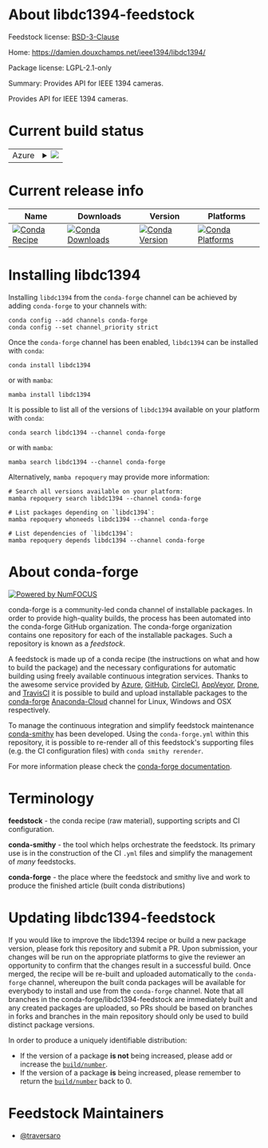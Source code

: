 About libdc1394-feedstock
=========================

Feedstock license: [BSD-3-Clause](https://github.com/conda-forge/libdc1394-feedstock/blob/main/LICENSE.txt)

Home: https://damien.douxchamps.net/ieee1394/libdc1394/

Package license: LGPL-2.1-only

Summary: Provides API for IEEE 1394 cameras.

Provides API for IEEE 1394 cameras.

Current build status
====================


<table>
    
  <tr>
    <td>Azure</td>
    <td>
      <details>
        <summary>
          <a href="https://dev.azure.com/conda-forge/feedstock-builds/_build/latest?definitionId=10905&branchName=main">
            <img src="https://dev.azure.com/conda-forge/feedstock-builds/_apis/build/status/libdc1394-feedstock?branchName=main">
          </a>
        </summary>
        <table>
          <thead><tr><th>Variant</th><th>Status</th></tr></thead>
          <tbody><tr>
              <td>linux_64</td>
              <td>
                <a href="https://dev.azure.com/conda-forge/feedstock-builds/_build/latest?definitionId=10905&branchName=main">
                  <img src="https://dev.azure.com/conda-forge/feedstock-builds/_apis/build/status/libdc1394-feedstock?branchName=main&jobName=linux&configuration=linux%20linux_64_" alt="variant">
                </a>
              </td>
            </tr><tr>
              <td>osx_64</td>
              <td>
                <a href="https://dev.azure.com/conda-forge/feedstock-builds/_build/latest?definitionId=10905&branchName=main">
                  <img src="https://dev.azure.com/conda-forge/feedstock-builds/_apis/build/status/libdc1394-feedstock?branchName=main&jobName=osx&configuration=osx%20osx_64_" alt="variant">
                </a>
              </td>
            </tr>
          </tbody>
        </table>
      </details>
    </td>
  </tr>
</table>

Current release info
====================

| Name | Downloads | Version | Platforms |
| --- | --- | --- | --- |
| [![Conda Recipe](https://img.shields.io/badge/recipe-libdc1394-green.svg)](https://anaconda.org/conda-forge/libdc1394) | [![Conda Downloads](https://img.shields.io/conda/dn/conda-forge/libdc1394.svg)](https://anaconda.org/conda-forge/libdc1394) | [![Conda Version](https://img.shields.io/conda/vn/conda-forge/libdc1394.svg)](https://anaconda.org/conda-forge/libdc1394) | [![Conda Platforms](https://img.shields.io/conda/pn/conda-forge/libdc1394.svg)](https://anaconda.org/conda-forge/libdc1394) |

Installing libdc1394
====================

Installing `libdc1394` from the `conda-forge` channel can be achieved by adding `conda-forge` to your channels with:

```
conda config --add channels conda-forge
conda config --set channel_priority strict
```

Once the `conda-forge` channel has been enabled, `libdc1394` can be installed with `conda`:

```
conda install libdc1394
```

or with `mamba`:

```
mamba install libdc1394
```

It is possible to list all of the versions of `libdc1394` available on your platform with `conda`:

```
conda search libdc1394 --channel conda-forge
```

or with `mamba`:

```
mamba search libdc1394 --channel conda-forge
```

Alternatively, `mamba repoquery` may provide more information:

```
# Search all versions available on your platform:
mamba repoquery search libdc1394 --channel conda-forge

# List packages depending on `libdc1394`:
mamba repoquery whoneeds libdc1394 --channel conda-forge

# List dependencies of `libdc1394`:
mamba repoquery depends libdc1394 --channel conda-forge
```


About conda-forge
=================

[![Powered by
NumFOCUS](https://img.shields.io/badge/powered%20by-NumFOCUS-orange.svg?style=flat&colorA=E1523D&colorB=007D8A)](https://numfocus.org)

conda-forge is a community-led conda channel of installable packages.
In order to provide high-quality builds, the process has been automated into the
conda-forge GitHub organization. The conda-forge organization contains one repository
for each of the installable packages. Such a repository is known as a *feedstock*.

A feedstock is made up of a conda recipe (the instructions on what and how to build
the package) and the necessary configurations for automatic building using freely
available continuous integration services. Thanks to the awesome service provided by
[Azure](https://azure.microsoft.com/en-us/services/devops/), [GitHub](https://github.com/),
[CircleCI](https://circleci.com/), [AppVeyor](https://www.appveyor.com/),
[Drone](https://cloud.drone.io/welcome), and [TravisCI](https://travis-ci.com/)
it is possible to build and upload installable packages to the
[conda-forge](https://anaconda.org/conda-forge) [Anaconda-Cloud](https://anaconda.org/)
channel for Linux, Windows and OSX respectively.

To manage the continuous integration and simplify feedstock maintenance
[conda-smithy](https://github.com/conda-forge/conda-smithy) has been developed.
Using the ``conda-forge.yml`` within this repository, it is possible to re-render all of
this feedstock's supporting files (e.g. the CI configuration files) with ``conda smithy rerender``.

For more information please check the [conda-forge documentation](https://conda-forge.org/docs/).

Terminology
===========

**feedstock** - the conda recipe (raw material), supporting scripts and CI configuration.

**conda-smithy** - the tool which helps orchestrate the feedstock.
                   Its primary use is in the construction of the CI ``.yml`` files
                   and simplify the management of *many* feedstocks.

**conda-forge** - the place where the feedstock and smithy live and work to
                  produce the finished article (built conda distributions)


Updating libdc1394-feedstock
============================

If you would like to improve the libdc1394 recipe or build a new
package version, please fork this repository and submit a PR. Upon submission,
your changes will be run on the appropriate platforms to give the reviewer an
opportunity to confirm that the changes result in a successful build. Once
merged, the recipe will be re-built and uploaded automatically to the
`conda-forge` channel, whereupon the built conda packages will be available for
everybody to install and use from the `conda-forge` channel.
Note that all branches in the conda-forge/libdc1394-feedstock are
immediately built and any created packages are uploaded, so PRs should be based
on branches in forks and branches in the main repository should only be used to
build distinct package versions.

In order to produce a uniquely identifiable distribution:
 * If the version of a package **is not** being increased, please add or increase
   the [``build/number``](https://docs.conda.io/projects/conda-build/en/latest/resources/define-metadata.html#build-number-and-string).
 * If the version of a package **is** being increased, please remember to return
   the [``build/number``](https://docs.conda.io/projects/conda-build/en/latest/resources/define-metadata.html#build-number-and-string)
   back to 0.

Feedstock Maintainers
=====================

* [@traversaro](https://github.com/traversaro/)

